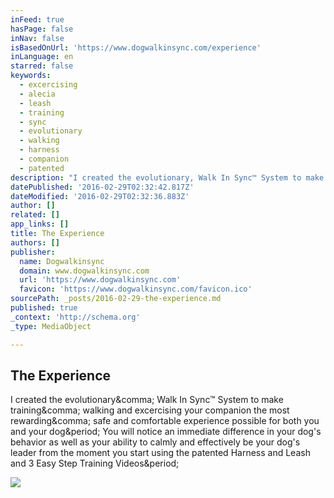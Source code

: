 ```yaml
---
inFeed: true
hasPage: false
inNav: false
isBasedOnUrl: 'https://www.dogwalkinsync.com/experience'
inLanguage: en
starred: false
keywords:
  - excercising
  - alecia
  - leash
  - training
  - sync
  - evolutionary
  - walking
  - harness
  - companion
  - patented
description: "I created the evolutionary, Walk In Sync™ System to make training, walking and excercising your companion the most rewarding, safe and comfortable experience possible for both you and your dog. You will notice an immediate difference in your dog's behavior as well as your ability to calmly and effectively be your dog's leader from the moment you start using the patented Harness and Leash and 3 Easy Step Training Videos."
datePublished: '2016-02-29T02:32:42.817Z'
dateModified: '2016-02-29T02:32:36.883Z'
author: []
related: []
app_links: []
title: The Experience
authors: []
publisher:
  name: Dogwalkinsync
  domain: www.dogwalkinsync.com
  url: 'https://www.dogwalkinsync.com'
  favicon: 'https://www.dogwalkinsync.com/favicon.ico'
sourcePath: _posts/2016-02-29-the-experience.md
published: true
_context: 'http://schema.org'
_type: MediaObject

---
```

<article style=""><h1>The Experience</h1><p>I created the evolutionary&amp;comma; Walk In Sync™ System to make training&amp;comma; walking and excercising your companion the most rewarding&amp;comma; safe and comfortable experience possible for both you and your dog&amp;period; You will notice an immediate difference in your dog's behavior as well as your ability to calmly and effectively be your dog's leader from the moment you start using the patented Harness and Leash and 3 Easy Step Training Videos&amp;period;</p><img src="https://www.dogwalkinsync.com/img/alecia-6.jpg" /></article>
